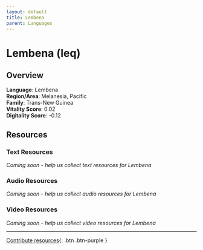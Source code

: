 ```yaml
---
layout: default
title: Lembena
parent: Languages
---
```


# Lembena (leq)

## Overview

**Language**: Lembena  
**Region/Area**: Melanesia, Pacific  
**Family**: Trans-New Guinea  
**Vitality Score**: 0.02  
**Digitality Score**: -0.12  

## Resources

### Text Resources
*Coming soon - help us collect text resources for Lembena*

### Audio Resources
*Coming soon - help us collect audio resources for Lembena*

### Video Resources
*Coming soon - help us collect video resources for Lembena*

---

[Contribute resources](https://fairtrain.github.io/){: .btn .btn-purple }
